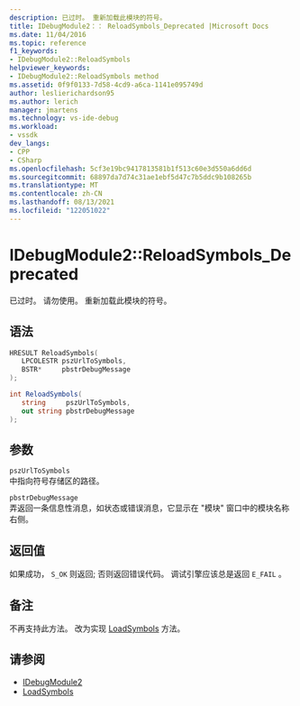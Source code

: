 ```yaml
---
description: 已过时。 重新加载此模块的符号。
title: IDebugModule2：： ReloadSymbols_Deprecated |Microsoft Docs
ms.date: 11/04/2016
ms.topic: reference
f1_keywords:
- IDebugModule2::ReloadSymbols
helpviewer_keywords:
- IDebugModule2::ReloadSymbols method
ms.assetid: 0f9f0133-7d58-4cd9-a6ca-1141e095749d
author: leslierichardson95
ms.author: lerich
manager: jmartens
ms.technology: vs-ide-debug
ms.workload:
- vssdk
dev_langs:
- CPP
- CSharp
ms.openlocfilehash: 5cf3e19bc9417813581b1f513c60e3d550a6dd6d
ms.sourcegitcommit: 68897da7d74c31ae1ebf5d47c7b5ddc9b108265b
ms.translationtype: MT
ms.contentlocale: zh-CN
ms.lasthandoff: 08/13/2021
ms.locfileid: "122051022"
---
```

# <a name="idebugmodule2reloadsymbols_deprecated"></a>IDebugModule2::ReloadSymbols_Deprecated
已过时。 请勿使用。 重新加载此模块的符号。

## <a name="syntax"></a>语法

```cpp
HRESULT ReloadSymbols( 
   LPCOLESTR pszUrlToSymbols,
   BSTR*     pbstrDebugMessage
);
```

```csharp
int ReloadSymbols( 
   string     pszUrlToSymbols,
   out string pbstrDebugMessage
);
```

## <a name="parameters"></a>参数
`pszUrlToSymbols`\
中指向符号存储区的路径。

`pbstrDebugMessage`\
弄返回一条信息性消息，如状态或错误消息，它显示在 "模块" 窗口中的模块名称右侧。

## <a name="return-value"></a>返回值
 如果成功， `S_OK` 则返回; 否则返回错误代码。 调试引擎应该总是返回 `E_FAIL` 。

## <a name="remarks"></a>备注
 不再支持此方法。 改为实现 [LoadSymbols](../../../extensibility/debugger/reference/idebugmodule3-loadsymbols.md) 方法。

## <a name="see-also"></a>请参阅
- [IDebugModule2](../../../extensibility/debugger/reference/idebugmodule2.md)
- [LoadSymbols](../../../extensibility/debugger/reference/idebugmodule3-loadsymbols.md)
